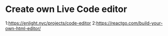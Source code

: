 # Create own Live Code editor
1:https://enlight.nyc/projects/code-editor
2:https://reactgo.com/build-your-own-html-editor/